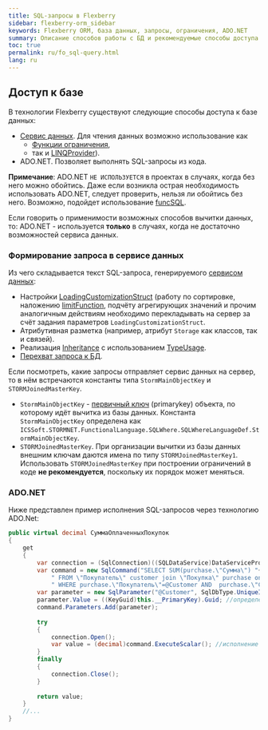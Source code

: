 ```yaml
---
title: SQL-запросы в Flexberry
sidebar: flexberry-orm_sidebar
keywords: Flexberry ORM, база данных, запросы, ограничения, ADO.NET 
summary: Описание способов работы с БД и рекомендуемые способы доступа к БД
toc: true
permalink: ru/fo_sql-query.html
lang: ru
---
```


## Доступ к базе

В технологии Flexberry существуют следующие способы доступа к базе данных:

* [Сервис данных](fo_data-service.html). Для чтения данных возможно использование как
	* [Функции ограничения](fo_limit-function.html),
	* так и [LINQProvider](fo_linq-provider.html)).
* ADO.NET. Позволяет выполнять SQL-запросы из кода.

 __Примечание__: ADO.NET `НЕ ИСПОЛЬЗУЕТСЯ` в проектах в случаях, когда без него можно обойтись. Даже если возникла острая необходимость использовать ADO.NET, следует проверить, нельзя ли обойтись без него. Возможно, подойдет использование [funcSQL](fo_func-sql.html).

Если говорить о применимости возможных способов вычитки данных, то: ADO.NET - используется __только__ в случаях, когда не достаточно возможностей сервиса данных.

### Формирование запроса в сервисе данных

Из чего складывается текст SQL-запроса, генерируемого [сервисом данных](fo_data-service.html):
* Настройки [LoadingCustomizationStruct](fo_loading-customization-struct.html) (работу по сортировке, наложению [limitFunction](fo_limit-function.html), подчёту агрегирующих значений и прочим аналогичным действиям необходимо перекладывать на сервер за счёт задания параметров `LoadingCustomizationStruct`.
* Атрибутивная разметка (например, атрибут `Storage` как классов, так и связей).
* Реализация [Inheritance](fo_inheritance.html) с иcпользованием [TypeUsage](fo_type-usage-problem.html).
* [Перехват запроса к БД](fo_intercept-formation-sql-query.html).

Если посмотреть, какие запросы отправляет сервис данных на сервер, то в нём встречаются константы типа `StormMainObjectKey` и `STORMJoinedMasterKey`.

* ``StormMainObjectKey`` - [первичный ключ](fo_primary-keys-objects.html) (primarykey)  объекта, по которому идёт вычитка из базы данных. Константа `StormMainObjectKey` определена как `ICSSoft.STORMNET.FunctionalLanguage.SQLWhere.SQLWhereLanguageDef.StormMainObjectKey`.
* ``STORMJoinedMasterKey``. При организации вычитки из базы данных внешним ключам даются имена по типу `STORMJoinedMasterKey1`. Использовать `STORMJoinedMasterKey` при построении ограничений в коде __не рекомендуется__, поскольку их порядок может меняться.

### ADO.NET

Ниже представлен пример исполнения SQL-запросов через технологию ADO.Net:

``` csharp
public virtual decimal СуммаОплаченныхПокупок
{
	get
	{
		var connection = (SqlConnection)((SQLDataService)DataServiceProvider.DataService).GetConnection(); //получение подключения
		var command = new SqlCommand("SELECT SUM(purchase.\"Сумма\") "+
			" FROM \"Покупатель\" customer join \"Покупка\" purchase on customer.\"primaryKey\" = purchase.\"Покупатель\" "+
			" WHERE purchase.\"Покупатель\"=@Customer AND  purchase.\"Статус\" = \'Оплачено\' ", connection); //формирование запроса
		var parameter = new SqlParameter("@Customer", SqlDbType.UniqueIdentifier);
		parameter.Value = ((KeyGuid)this.__PrimaryKey).Guid; //определение значения параметра
		command.Parameters.Add(parameter);
		
		try
		{
			connection.Open();
			var value = (decimal)command.ExecuteScalar(); //исполнение запроса
		}
		finally
		{
			connection.Close();
		}
		
		return value;
	}
	//...
}
```
